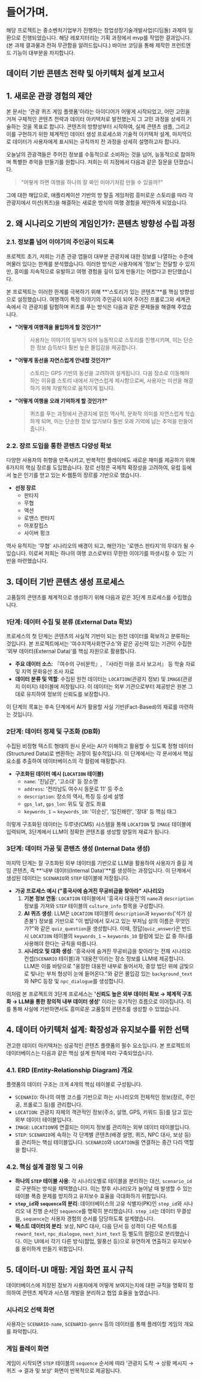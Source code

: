 # 들어가며.
해당 프로젝트는 중소벤처기업부가 진행하는 창업성장기술개발사업(디딤돌) 과제의 일환으로 진행되었습니다.
해당 레포지터리는 기획 과정에서 mvp를 작업한 결과입니다. (본 과제 결과물과 전혀 무관함을 알려드립니다.)
바이브 코딩을 통해 제작한 프런트엔드 기능이 대부분을 차지합니다.


## 데이터 기반 콘텐츠 전략 및 아키텍처 설계 보고서

## 1\. 새로운 관광 경험의 제안

본 문서는 '관광 퀴즈 게임 플랫폼'이라는 아이디어가 어떻게 시작되었고, 어떤 고민을 거쳐 구체적인 콘텐츠 전략과 데이터 아키텍처로 발전했는지 그 고민 과정을 상세히 기술하는 것을 목표로 합니다. 콘텐츠의 방향성부터 시작하여, 실제 콘텐츠 샘플, 그리고 이를 구현하기 위한 체계적인 데이터 생성 프로세스와 기술적 아키텍처 설계, 마지막으로 데이터가 사용자에게 표시되는 규칙까지 전 과정을 상세히 설명하고자 합니다.

오늘날의 관광객들은 주어진 정보를 수동적으로 소비하는 것을 넘어, 능동적으로 참여하며 특별한 추억을 만들기를 원합니다. 저희는 이 지점에서 다음과 같은 질문을 던졌습니다.

> "어떻게 하면 여행을 하나의 잘 짜인 이야기처럼 만들 수 있을까?"

그에 대한 해답으로, 애플리케이션 기반의 방 탈출 게임처럼 흥미로운 스토리를 따라 각 관광지에서 미션(퀴즈)을 해결하는 새로운 방식의 여행 경험을 제안하게 되었습니다.

## 2\. 왜 시나리오 기반의 게임인가?: 콘텐츠 방향성 수립 과정

### 2.1. 정보를 넘어 이야기의 주인공이 되도록

프로젝트 초기, 저희는 기존 관광 앱들이 대부분 관광지에 대한 정보를 나열하는 수준에 머물러 있다는 한계를 분석했습니다. 이러한 방식은 사용자에게 '정보'는 전달할 수 있지만, 흥미를 지속적으로 유발하고 여행 경험을 깊이 있게 만들기는 어렵다고 판단했습니다.

본 프로젝트는 이러한 한계를 극복하기 위해 \*\*'스토리가 있는 콘텐츠'\*\*를 핵심 방향성으로 설정했습니다. 여행객이 특정 이야기의 주인공이 되어 주어진 프롤로그와 세계관 속에서 각 관광지를 탐험하며 퀴즈를 푸는 방식은 다음과 같은 문제들을 해결해 주었습니다.

  - **"어떻게 여행객을 몰입하게 할 것인가?"**
    > 사용자는 이야기의 일부가 되어 능동적으로 스토리를 진행시키며, 이는 단순한 정보 습득보다 훨씬 높은 몰입감을 제공합니다.
  - **"어떻게 동선을 자연스럽게 안내할 것인가?"**
    > 스토리는 GPS 기반의 동선을 고려하여 설계됩니다. 다음 장소로 이동해야 하는 이유를 스토리 내에서 자연스럽게 제시함으로써, 사용자는 미션을 해결하기 위해 자발적으로 움직이게 됩니다.
  - **"어떻게 여행을 오래 기억하게 할 것인가?"**
    > 퀴즈를 푸는 과정에서 관광지에 얽힌 역사적, 문화적 의미를 자연스럽게 학습하게 되며, 이는 단순한 정보 암기보다 훨씬 오래 기억에 남는 추억을 만들어줍니다.

### 2.2. 장르 도입을 통한 콘텐츠 다양성 확보

다양한 사용자의 취향을 만족시키고, 반복적인 플레이에도 새로운 재미를 제공하기 위해 6가지의 핵심 장르를 도입했습니다. 장르 선정은 국제적 확장성을 고려하여, 유럽 등에서 높은 인기를 얻고 있는 K-웹툰의 장르를 기반으로 했습니다.

  - **선정 장르**
      - 판타지
      - 무협
      - 액션
      - 로맨스 판타지
      - 아포칼립스
      - 사이버 펑크

역사 유적지는 '무협' 시나리오의 배경이 되고, 해안가는 '로맨스 판타지'의 무대가 될 수 있습니다. 이로써 저희는 하나의 여행 코스로부터 무한한 이야기를 파생시킬 수 있는 기반을 마련했습니다.

## 3\. 데이터 기반 콘텐츠 생성 프로세스

고품질의 콘텐츠를 체계적으로 생성하기 위해 다음과 같은 3단계 프로세스를 수립했습니다.

### 1단계: 데이터 수집 및 분류 (External Data 확보)

프로세스의 첫 단계는 콘텐츠의 사실적 기반이 되는 원천 데이터를 확보하고 분류하는 것입니다. 본 프로젝트에서는 '여수지역사회연구소'와 같은 공신력 있는 기관이 수집한 '외부 데이터(External Data)'를 핵심 자원으로 활용합니다.

  - **주요 데이터 소스**: 『여수의 구비문학』, 『사라진 마을 조사 보고서』 등 학술 자료 및 지역 문화유산 조사 자료
  - **데이터 분류 및 역할**: 수집된 원천 데이터는 `LOCATION`(관광지 정보) 및 `IMAGE`(관광지 이미지) 테이블에 저장됩니다. 이 데이터는 외부 기관으로부터 제공받은 원본 그대로 유지하여 정보의 신뢰도를 보장합니다.

이 단계의 목표는 후속 단계에서 AI가 활용할 사실 기반(Fact-Based)의 재료를 마련하는 것입니다.

### 2단계: 데이터 정제 및 구조화 (DB화)

수집된 비정형 텍스트 형태의 원시 문서는 AI가 이해하고 활용할 수 있도록 정형 데이터(Structured Data)로 변환하는 과정이 필수적입니다. 이 단계에서는 각 문서에서 핵심 요소를 추출하여 데이터베이스의 각 컬럼에 매핑합니다.

  - **구조화된 데이터 예시 (`LOCATION` 테이블)**
      - `name`: '진남관', '고소대' 등 장소명
      - `address`: '전라남도 여수시 동문로 11' 등 주소
      - `description`: 장소의 역사, 특징 등 상세 설명
      - `gps_lat`, `gps_lon`: 위도 및 경도 좌표
      - `keywords_1` \~ `keywords_10`: '이순신', '임진왜란', '장대' 등 핵심 태그

이렇게 구조화된 데이터는 두루넷(CMS) 시스템을 통해 `LOCATION` 및 `IMAGE` 테이블에 입력되며, 3단계에서 LLM이 정확한 콘텐츠를 생성할 양질의 재료가 됩니다.

### 3단계: 데이터 가공 및 콘텐츠 생성 (Internal Data 생성)

마지막 단계는 잘 구조화된 외부 데이터를 기반으로 LLM을 활용하여 사용자가 즐길 게임 콘텐츠, 즉 \*\*'내부 데이터(Internal Data)'\*\*를 생성하는 과정입니다. 이 단계에서 생성된 데이터는 `SCENARIO`와 `STEP` 테이블에 저장됩니다.

  - **가공 프로세스 예시 ("흥국사에 숨겨진 무공비급을 찾아라" 시나리오)**
    1.  **기본 정보 연동**: `LOCATION` 테이블에서 '흥국사 대웅전'의 `name`과 `description` 정보를 가져와 `STEP` 테이블의 `culture_info` 항목을 구성합니다.
    2.  **AI 퀴즈 생성**: LLM은 `LOCATION` 테이블의 `description`과 `keywords`('석가 삼존불') 정보를 기반으로 "이 법당에서 모시고 있는 부처님 상의 이름은 무엇인가?"와 같은 `quiz_question`을 생성합니다. 이때, 정답(`quiz_answer`)은 반드시 `LOCATION` 테이블의 `keywords_1` \~ `keywords_10` 컬럼에 있는 값 중 하나를 사용해야 한다는 규칙을 따릅니다.
    3.  **시나리오 및 대화 생성**: '흥국사에 숨겨진 무공비급을 찾아라'는 전체 시나리오 컨셉(`SCENARIO` 테이블)과 '대웅전'이라는 장소 정보를 LLM에 제공합니다. LLM은 이를 바탕으로 "웅장한 대웅전 내부로 들어서자, 중앙 법단 위에 금빛으로 빛나는 부처 형상이 눈에 들어온다."와 같은 몰입감 있는 `background_text`와 NPC 등장 및 `npc_dialogue`를 생성합니다.

이처럼 본 프로젝트의 3단계 프로세스는 **'신뢰도 높은 외부 데이터 확보 → 체계적 구조화 → LLM을 통한 창의적 내부 데이터 생성'** 이라는 유기적인 흐름으로 이어집니다. 이를 통해 사실에 기반하면서도 흥미로운 고품질의 콘텐츠를 생성할 수 있었습니다.

## 4\. 데이터 아키텍처 설계: 확장성과 유지보수를 위한 선택

견고한 데이터 아키텍처는 성공적인 콘텐츠 플랫폼의 필수 요소입니다. 본 프로젝트의 데이터베이스는 다음과 같은 핵심 설계 원칙에 따라 구축되었습니다.

### 4.1. ERD (Entity-Relationship Diagram) 개요

플랫폼의 데이터 구조는 크게 4개의 핵심 테이블로 구성됩니다.

  - `SCENARIO`: 하나의 여행 코스를 기반으로 하는 시나리오의 전체적인 정보(장르, 주인공, 프롤로그 등)를 관리합니다.
  - `LOCATION`: 관광지 자체의 객관적인 정보(주소, 설명, GPS, 키워드 등)를 담고 있는 외부 데이터 테이블입니다.
  - `IMAGE`: `LOCATION`에 연결되는 이미지 정보를 관리하는 외부 데이터 테이블입니다.
  - `STEP`: `SCENARIO`에 속하는 각 단계별 콘텐츠(배경 설명, 퀴즈, NPC 대사, 보상 등)를 관리하는 핵심 테이블입니다. `SCENARIO`와 `LOCATION`을 연결하는 중간 다리 역할을 합니다.

### 4.2. 핵심 설계 결정 및 그 이유

  - **하나의 `STEP` 테이블 사용**: 각 시나리오별로 테이블을 분리하는 대신, `scenario_id`로 구분하는 방식을 채택했습니다. 이는 향후 시나리오가 늘어날 때 발생할 수 있는 테이블 폭증 문제를 방지하고 유지보수 효율을 극대화하기 위함입니다.
  - **`step_id`와 `sequence`의 분리**: 데이터베이스의 고유 식별자(PK)인 `step_id`와 시나리오 내 진행 순서인 `sequence`를 명확히 분리했습니다. `step_id`는 데이터 무결성을, `sequence`는 사용자 경험의 순서를 담당하도록 설계했습니다.
  - **텍스트 데이터의 분리**: 보상, NPC 대사, 다음 단서 등 성격이 다른 텍스트를 `reward_text`, `npc_dialogue`, `next_hint_text` 등 별도의 컬럼으로 분리했습니다. 이는 UI에서 각기 다른 방식(팝업, 말풍선 등)으로 유연하게 연출하고 유지보수를 용이하게 만들기 위함입니다.

## 5\. 데이터-UI 매핑: 게임 화면 표시 규칙

데이터베이스에 저장된 정보가 사용자에게 어떻게 보여지는지에 대한 규칙을 명확히 정의하여 콘텐츠 제작과 시스템 개발을 분리하고 협업 효율을 높였습니다.

### 시나리오 선택 화면
사용자는 `SCENARIO-name`, `SCENARIO-genre` 등의 데이터를 통해 플레이할 게임의 개요를 파악합니다.


### 게임 플레이 화면
게임이 시작되면 `STEP` 테이블의 `sequence` 순서에 따라 '관광지 도착 → 상황 메시지 → 퀴즈 → 결과 및 보상' 화면이 반복적으로 제공됩니다.
